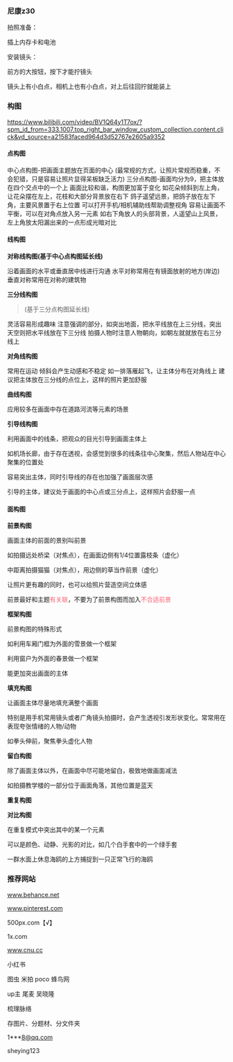 ### 尼康z30



拍照准备：

插上内存卡和电池

安装镜头：

前方的大按钮，按下才能拧镜头

镜头上有小白点，相机上也有小白点，对上后往回拧就能装上







### 构图

https://www.bilibili.com/video/BV1Q64y1T7ox/?spm_id_from=333.1007.top_right_bar_window_custom_collection.content.click&vd_source=a21583faced964d3d52767e2605a9352





#### 点构图

中心点构图-把画面主题放在页面的中心
(最常规的方式，让照片常规而稳重，不会犯错，只是容易让照片显得呆板缺乏活力)
三分点构图-画面均分为9，把主体放在四个交点中的一个上
画面比较和谐，构图更加富于变化
如花朵倾斜到左上角，让花朵摆在左上，花枝和大部分背景放在右下
鸽子遥望远景，把鸽子放在左下角，主要风景置于右上位置
可以打开手机/相机辅助线帮助调整视角
容易让画面不平衡，可以在对角点放入另一元素
如右下角放人的头部背景，人遥望山上风景，左上角放太阳漏出来的一点形成光暗对比

#### 线构图

**对称线构图(基于中心点构图延长线)**

沿着画面的水平或垂直居中线进行沟通
水平对称常用在有镜面放射的地方(岸边)
垂直对称常用在对称的建筑物

**三分线构图**

> (基于三分点构图延长线)

灵活容易形成趣味
注意强调的部分，如突出地面，把水平线放在上三分线，突出天空则把水平线放在下三分线
拍摄人物时注意人物朝向，如朝左就就放在右三分线上

**对角线构图**

常用在运动
倾斜会产生动感和不稳定
如一排落雁起飞，让主体分布在对角线上
建议把主体放在三分线的点位上，这样的照片更加舒服

**曲线构图**

应用较多在画面中存在道路河流等元素的场景

**引导线构图**

利用画面中的线条，把观众的目光引导到画面主体上

如机场长廊，由于存在透视，会感觉到很多的线条往中心聚集，然后人物站在中心聚集的位置处

容易突出主体，同时引导线的存在也加强了画面层次感

引导的主体，建议处于画面的中心点或三分点上，这样照片会舒服一点

#### 面构图

**前景构图**

画面主体的前面的景别叫前景

如拍摄远处桥梁（对焦点），在画面边侧有1/4位置露枝条（虚化）

中距离拍摄猫猫（对焦点），用边侧的草当作前景（虚化）

让照片更有趣的同时，也可以给照片营造空间立体感

前景最好和主题<span style="color: #f96174">有关联</span>，不要为了前景构图而加入<span style="color: #f96174">不合适前景</span>

**框架构图**

前景构图的特殊形式

如利用车厢门框为外面的雪景做一个框架

利用窗户为外面的春景做一个框架

能更加突出画面的主体

**填充构图**

让画面主体尽量地填充满整个画面

特别是用手机常用镜头或者广角镜头拍摄时，会产生透视引发形状变化。常常用在表现夸张情绪的人物/动物

如拳头伸前，聚焦拳头虚化人物

**留白构图**

除了画面主体以外，在画面中尽可能地留白，极致地做画面减法

如拍摄教学楼的一部分位于画面角落，其他位置是蓝天

**重复构图**

**对比构图**

在重复模式中突出其中的某一个元素

可以是颜色、动静、光影的对比，如几个白手套中的一个绿手套

一群水面上休息海鸥的上方捕捉到一只正常飞行的海鸥



### 推荐网站

www.behance.net

www.pinterest.com

500px.com【√】

1x.com

www.cnu.cc

小红书



图虫 米拍 poco 蜂鸟网



up主 尾麦 吴晓隆



梳理脉络

存图片、分题材、分文件夹



1***8@qq.com

sheying123





















